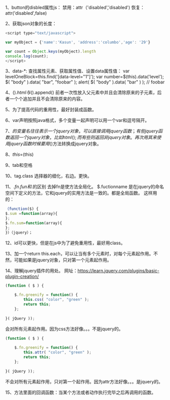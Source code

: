 1、button的disbled属性js：
      禁用：attr（'disabled','disabled')
      恢复：attr('disabled',false)
      
2、获取json对象的长度：
```js
<script type="text/javascript">

var myObject = {'name':'Kasun', 'address':'columbo','age': '29'}

var count = Object.keys(myObject).length
console.log(count);
</script>
```
3、data-*:
查找属性元素、获取属性值、设置data属性值：
var levelOneBlock=this.find('[data-level="1"]');
var number=$(this).data('level');
$( "body" ).data( "bar", "foobar" );
alert( $( "body" ).data( "bar" ) ); // foobar

4、$().html与$().append()
     前者一次性放入父元素中并且会清除原来的子元素，后者一个个追加并且不会清除原来的内容。

5、为了提高代码的重用性，最好封装成函数。

6、var声明按照java格式，多个变量一起声明可以用一个var和逗号隔开。

7、$的变量名往往表示一个jquery对象，可以直接调用jquery函数；有些jquery函数返回一个jquery对象，比如html();而有些则返回非jquery对象。再次用其来使用jquery函数时候要用$()方法转换成jquery对象。

8、$this=$(this)

9、tab和空格

10、tag.class  选择器的细化，右边。更快。

11、$.fn.fun和$.的区别
去掉fn是使方法全局化。
$.fuctionname 是在jquery的命名空间下定义的方法，它和jquery的实用方法是一致的。都是全局函数。
这样用的：
```js
（function($) {
$.sum =function(array){
};
$.fn.sum=function(array){
};
}）（jquery）；
```

12、id可以更快，但是在js中为了避免重用性，最好用class。

13、加一个return this.each，可以让当有多个元素时，对每个元素起作用。不然，可能如果是jquery对象，只对第一个元素起作用。

14、理解jquery插件的用处。
网址：https://learn.jquery.com/plugins/basic-plugin-creation/
```js
(function ( $ ) {
 
    $.fn.greenify = function() {
        this.css( "color", "green" );
        return this;
    };
 
}( jQuery ));
```
会对所有元素起作用。因为css方法好像。。。不是jquery的。
```js
(function ( $ ) {
 
    $.fn.greenify = function() {
        this.attr( "color", "green" );
        return this;
    };
 
}( jQuery ));
```
不会对所有元素起作用，只对第一个起作用。因为attr方法好像。。。是jquery的。

15、方法里面的回调函数：当某个方法或者动作执行完毕之后再调用的函数。
